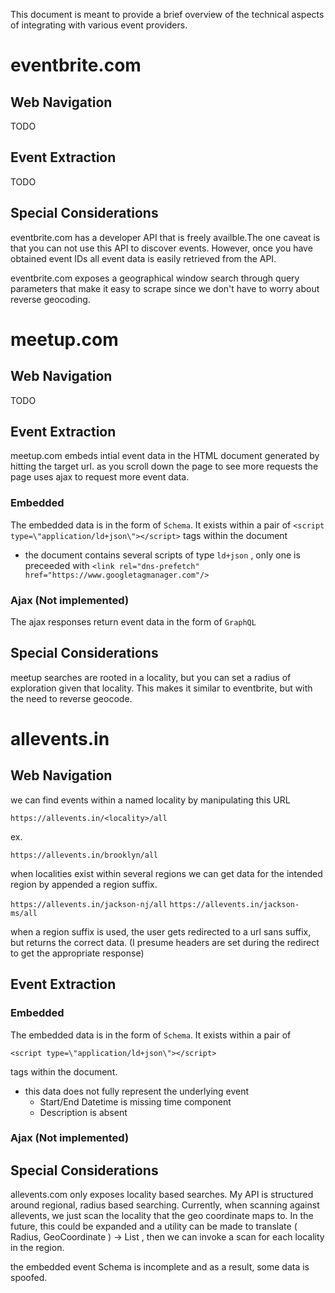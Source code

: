 This document is meant to provide a brief overview of the technical aspects of integrating
with various event providers.

# eventbrite.com


## Web Navigation


  TODO


## Event Extraction


  TODO


## Special Considerations


eventbrite.com has a developer API that is freely availble.The one caveat is that
you can not use this API to discover events. However, once you have obtained event IDs all event 
data is easily retrieved from the API. 

eventbrite.com exposes a geographical window search through query parameters that make it
easy to scrape since we don't have to worry about reverse geocoding.


# meetup.com


## Web Navigation


  TODO
  
  
## Event Extraction


meetup.com embeds intial event data in the HTML document generated by hitting the target url.
as you scroll down the page to see more requests the page uses ajax to request more event data.


### Embedded


The embedded data is in the form of `Schema`. It exists within a pair of 
`<script type=\"application/ld+json\"></script>`
tags within the document

- the document contains several scripts of type `ld+json` , only one is preceeded with `<link rel="dns-prefetch" href="https://www.googletagmanager.com"/>`

### Ajax (Not implemented)


The ajax responses return event data in the form of `GraphQL`


## Special Considerations


meetup searches are rooted in a locality, but you can set a radius of exploration given that locality.
This makes it similar to eventbrite, but with the need to reverse geocode.


# allevents.in
 

## Web Navigation


we can find events within a named locality by manipulating this URL

`https://allevents.in/<locality>/all`

ex.

`https://allevents.in/brooklyn/all`

when localities exist within several regions we can get data for the
intended region by appended a region suffix.

`https://allevents.in/jackson-nj/all`
`https://allevents.in/jackson-ms/all`

when a region suffix is used, the  user gets redirected 
to a url sans suffix, but returns the correct data.
(I presume headers are set during the redirect to get the appropriate response)


## Event Extraction


### Embedded


The embedded data is in the form of `Schema`.
It exists within a pair of 

  `<script type=\"application/ld+json\"></script>` 
  
tags within the document.

- this data does not fully represent the underlying event
  - Start/End Datetime is missing time component
  - Description is absent


### Ajax (Not implemented)


## Special Considerations

allevents.com only exposes locality based searches. My API is structured around regional,
radius based searching. Currently, when scanning against allevents, we just scan the locality
that the geo coordinate maps to. In the future, this could be expanded and a utility can be made
to translate ( Radius, GeoCoordinate ) -> List<Locality> , then we can invoke a scan for each locality
in the region.

the embedded event Schema is incomplete and as a result, some data is spoofed.

